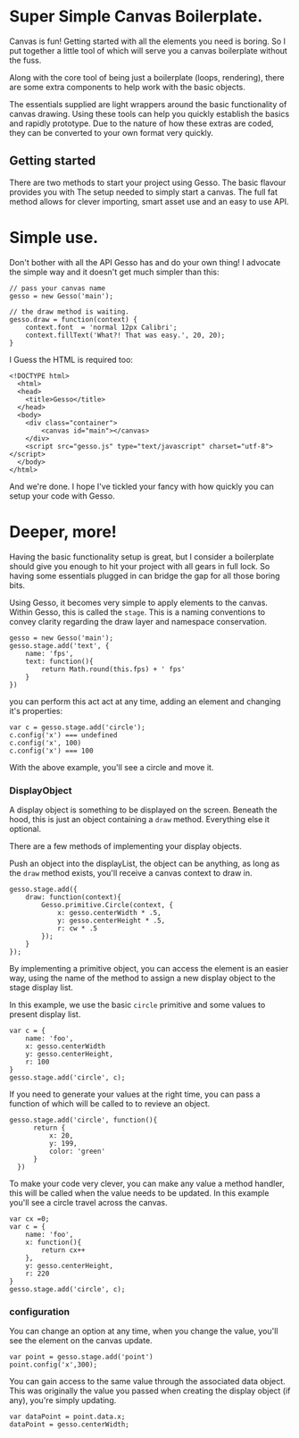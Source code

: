 # Super Simple Canvas Boilerplate.

Canvas is fun! Getting started with all the elements you need is boring. So I 
put together a little tool of which will serve you a canvas boilerplate without
the fuss.

Along with the core tool of being just a boilerplate (loops, rendering), there
are some extra components to help work with the basic objects. 

The essentials supplied are light wrappers around the basic functionality of
canvas drawing. Using these tools can help you quickly establish the basics and
rapidly prototype. Due to the nature of how these extras are coded, they
can be converted to your own format very quickly.

## Getting started

There are two methods to start your project using Gesso. The basic flavour 
provides you with The setup needed to simply start a canvas. The full fat method allows for clever importing, smart asset use and an easy to use API.

# Simple use.

Don't bother with all the API Gesso has and do your own thing! I advocate the simple way and it doesn't get much simpler than this:

    // pass your canvas name
    gesso = new Gesso('main');

    // the draw method is waiting.
	gesso.draw = function(context) { 
		context.font  = 'normal 12px Calibri';
		context.fillText('What?! That was easy.', 20, 20); 
	}

I Guess the HTML is required too:

    <!DOCTYPE html>
      <html>
      <head>
        <title>Gesso</title>
      </head>
      <body>
        <div class="container">
            <canvas id="main"></canvas>
        </div>
        <script src="gesso.js" type="text/javascript" charset="utf-8"></script>
      </body>
    </html>


And we're done. I hope I've tickled your fancy with how quickly you can setup your code with Gesso.

# Deeper, more!

Having the basic functionality setup is great, but I consider a boilerplate should give you enough to hit your project with all gears in full lock. So having some essentials plugged in can bridge the gap for all those boring bits.


Using Gesso, it becomes very simple to apply elements to the canvas. Within Gesso, this is called the `stage`. This is a naming conventions to convey clarity regarding the draw layer and namespace conservation.

    gesso = new Gesso('main');
    gesso.stage.add('text', {
        name: 'fps',
        text: function(){
            return Math.round(this.fps) + ' fps'
        }
    })


you can perform this act act at any time, adding an element and changing it's properties:

    var c = gesso.stage.add('circle');
    c.config('x') === undefined
    c.config('x', 100)
    c.config('x') === 100

With the above example, you'll see a circle and move it.

### DisplayObject

A display object is something to be displayed on the screen. Beneath the hood, this is just an object containing a `draw` method. Everything else it optional.

There are a few methods of implementing your display objects.

Push an object into the displayList, the object can be anything, as long as the `draw` method exists, you'll receive a canvas context to draw in.

    gesso.stage.add({
        draw: function(context){
            Gesso.primitive.Circle(context, {
                x: gesso.centerWidth * .5,
                y: gesso.centerHeight * .5,
                r: cw * .5
            });
        }
    });

By implementing a primitive object, you can access the element is an easier way, using the name of the method to assign a new display object to the stage display list.

In this example, we use the basic `circle` primitive and some values to present display list.

    var c = {
        name: 'foo',
        x: gesso.centerWidth
        y: gesso.centerHeight,
        r: 100
    }
    gesso.stage.add('circle', c);

If you need to generate your values at the right time, you can pass a function of which will be called to to revieve an object.

    gesso.stage.add('circle', function(){
          return {
              x: 20,
              y: 199,
              color: 'green'
          }
      })


To make your code very clever, you can make any value a method handler, this will be called when the value needs to be updated. In this example you'll see a circle travel across the canvas.

    var cx =0;
    var c = {
        name: 'foo',
        x: function(){
            return cx++
        },
        y: gesso.centerHeight,
        r: 220
    }
    gesso.stage.add('circle', c);


### configuration

You can change an option at any time, when you change the value, you'll see the element on the canvas update.

    var point = gesso.stage.add('point')
    point.config('x',300);

You can gain access to the same value through the associated data object. This was originally the value you passed when creating the display object (if any), you're simply updating.

    var dataPoint = point.data.x;
    dataPoint = gesso.centerWidth;